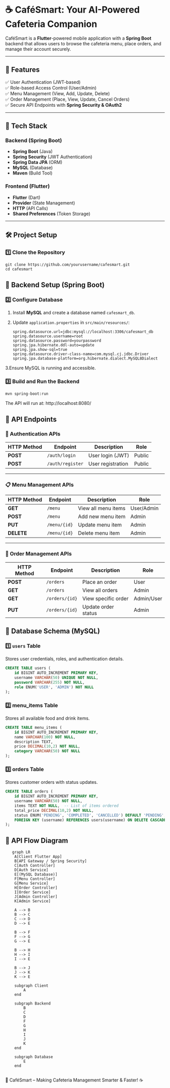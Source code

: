 # ☕ CaféSmart: Your AI-Powered Cafeteria Companion

CaféSmart is a **Flutter**-powered mobile application with a **Spring Boot** backend that allows users to browse the cafeteria menu, place orders, and manage their account securely.

---

## 📌 Features
✅ User Authentication (JWT-based)  
✅ Role-based Access Control (User/Admin)  
✅ Menu Management (View, Add, Update, Delete)  
✅ Order Management (Place, View, Update, Cancel Orders)  
✅ Secure API Endpoints with **Spring Security & OAuth2**  

---

## 🚀 Tech Stack

### **Backend (Spring Boot)**
- **Spring Boot** (Java)
- **Spring Security** (JWT Authentication)
- **Spring Data JPA** (ORM)
- **MySQL** (Database)
- **Maven** (Build Tool)

### **Frontend (Flutter)**
- **Flutter** (Dart)
- **Provider** (State Management)
- **HTTP** (API Calls)
- **Shared Preferences** (Token Storage)

---

## 🛠️ Project Setup

### **1️⃣ Clone the Repository**
```
git clone https://github.com/yourusername/cafesmart.git
cd cafesmart
```
## 📌 Backend Setup (Spring Boot)

### **2️⃣ Configure Database**
1. Install **MySQL** and create a database named `cafesmart_db`.
2. Update `application.properties` in `src/main/resources/`:

   ```properties
   spring.datasource.url=jdbc:mysql://localhost:3306/cafesmart_db
   spring.datasource.username=root
   spring.datasource.password=yourpassword
   spring.jpa.hibernate.ddl-auto=update
   spring.jpa.show-sql=true
   spring.datasource.driver-class-name=com.mysql.cj.jdbc.Driver
   spring.jpa.database-platform=org.hibernate.dialect.MySQL8Dialect
   ```
3.Ensure MySQL is running and accessible.  
### **3️⃣ Build and Run the Backend**
```
mvn spring-boot:run
```
The API will run at: http://localhost:8080/

## 📌 API Endpoints

### **🔐 Authentication APIs**
| HTTP Method | Endpoint         | Description          | Role  |
|------------|-----------------|----------------------|-------|
| **POST**   | `/auth/login`    | User login (JWT)    | Public |
| **POST**   | `/auth/register` | User registration   | Public |

---

### **📋 Menu Management APIs**
| HTTP Method | Endpoint       | Description             | Role  |
|------------|---------------|-------------------------|-------|
| **GET**    | `/menu`       | View all menu items    | User/Admin |
| **POST**   | `/menu`       | Add new menu item      | Admin |
| **PUT**    | `/menu/{id}`  | Update menu item       | Admin |
| **DELETE** | `/menu/{id}`  | Delete menu item       | Admin |

---

### **🛒 Order Management APIs**
| HTTP Method | Endpoint        | Description             | Role  |
|------------|----------------|-------------------------|-------|
| **POST**   | `/orders`       | Place an order         | User  |
| **GET**    | `/orders`       | View all orders        | Admin |
| **GET**    | `/orders/{id}`  | View specific order    | Admin/User |
| **PUT**    | `/orders/{id}`  | Update order status    | Admin |

## 📌 Database Schema (MySQL)

### **1️⃣ `users` Table**
Stores user credentials, roles, and authentication details.

```sql
CREATE TABLE users (
    id BIGINT AUTO_INCREMENT PRIMARY KEY,
    username VARCHAR(50) UNIQUE NOT NULL,
    password VARCHAR(255) NOT NULL,
    role ENUM('USER', 'ADMIN') NOT NULL
);
```

### **2️⃣ menu_items Table**
Stores all available food and drink items.

```sql
CREATE TABLE menu_items (
    id BIGINT AUTO_INCREMENT PRIMARY KEY,
    name VARCHAR(100) NOT NULL,
    description TEXT,
    price DECIMAL(10,2) NOT NULL,
    category VARCHAR(50) NOT NULL
);
```
### **3️⃣ orders Table**
Stores customer orders with status updates.

```sql
CREATE TABLE orders (
    id BIGINT AUTO_INCREMENT PRIMARY KEY,
    username VARCHAR(50) NOT NULL,
    items TEXT NOT NULL,  -- List of items ordered
    total_price DECIMAL(10,2) NOT NULL,
    status ENUM('PENDING', 'COMPLETED', 'CANCELLED') DEFAULT 'PENDING',
    FOREIGN KEY (username) REFERENCES users(username) ON DELETE CASCADE
);
```

## 🧩 API Flow Diagram
```mermaid
   graph LR
    A[Client Flutter App]
    B[API Gateway / Spring Security]
    C[Auth Controller]
    D[Auth Service]
    E[(MySQL Database)]
    F[Menu Controller]
    G[Menu Service]
    H[Order Controller]
    I[Order Service]
    J[Admin Controller]
    K[Admin Service]

    A --> B
    B --> C
    C --> D
    D --> E

    B --> F
    F --> G
    G --> E

    B --> H
    H --> I
    I --> E

    B --> J
    J --> K
    K --> E

    subgraph Client
        A
    end

    subgraph Backend
        B
        C
        D
        F
        G
        H
        I
        J
        K
    end

    subgraph Database
        E
    end


```

🚀 CaféSmart – Making Cafeteria Management Smarter & Faster! ☕
